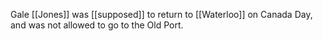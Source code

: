 Gale [[Jones]] was [[supposed]] to return to [[Waterloo]] on Canada Day, and was not allowed to go to the Old Port.  